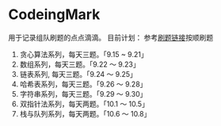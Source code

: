 # CodeingMark
用于记录组队刷题的点点滴滴。
目前计划：
参考[刷题链接](https://www.programmercarl.com)按顺刷题
1. 贪心算法系列，每天三题。「9.15 ~ 9.21」
2. 数组系列，每天三题。「9.22 ～ 9.23」
3. 链表系列, 每天三题。「9.24 ～ 9.25」
4. 哈希表系列，每天三题。「9.26 ～ 9.28」
5. 字符串系列，每天三题。「9.29 ～ 9.30」
6. 双指针法系列，每天两题。「10.1 ～ 10.5」
7. 栈与队列系列，每天两题。「10.6 ～ 10.8」
